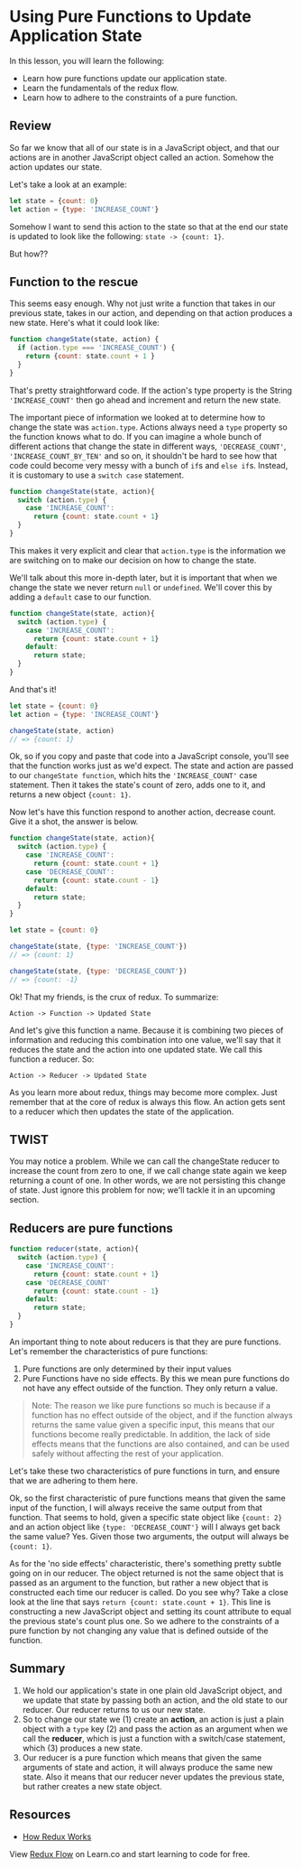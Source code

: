 # Using Pure Functions to Update Application State

In this lesson, you will learn the following:
* Learn how pure functions update our application state.
* Learn the fundamentals of the redux flow.
* Learn how to adhere to the constraints of a pure function.

## Review
So far we know that all of our state is in a JavaScript object, and that our actions are in another JavaScript object called an action. Somehow the action updates our state.

Let's take a look at an example:

```js
let state = {count: 0}
let action = {type: 'INCREASE_COUNT'}
```

Somehow I want to send this action to the state so that at the end our state is updated to look like the following: `state -> {count: 1}`.

But how??

## Function to the rescue
This seems easy enough. Why not just write a function that takes in our previous state, takes in our action, and depending on that action produces a new state. Here's what it could look like:

```js
function changeState(state, action) {
  if (action.type === 'INCREASE_COUNT') {
    return {count: state.count + 1 }
  }
}
```

That's pretty straightforward code. If the action's type property is the String `'INCREASE_COUNT'` then go ahead and increment and return the new state.

The important piece of information we looked at to determine how to change the state was `action.type`. Actions always need a `type` property so the function knows what to do. If you can imagine a whole bunch of different actions that change the state in different ways, `'DECREASE_COUNT'`, `'INCREASE_COUNT_BY_TEN'` and so on, it shouldn't be hard to see how that code could become very messy with a bunch of `if`s and `else if`s. Instead, it is customary to use a `switch case` statement.

```js
function changeState(state, action){
  switch (action.type) {
    case 'INCREASE_COUNT':
      return {count: state.count + 1}
  }
}
```

This makes it very explicit and clear that `action.type` is the information we are switching on to make our decision on how to change the state.

We'll talk about this more in-depth later, but it is important that when we change the state we never return `null` or `undefined`. We'll cover this by adding a `default` case to our function.

```js
function changeState(state, action){
  switch (action.type) {
    case 'INCREASE_COUNT':
      return {count: state.count + 1}
    default:
      return state;
  }
}
```

And that's it!

```js
let state = {count: 0}
let action = {type: 'INCREASE_COUNT'}

changeState(state, action)
// => {count: 1}
```

Ok, so if you copy and paste that code into a JavaScript console, you'll see that the function works just as we'd expect. The state and action are passed to our `changeState function`, which hits the `'INCREASE_COUNT'` case statement. Then it takes the state's count of zero, adds one to it, and returns a new object `{count: 1}`.

Now let's have this function respond to another action, decrease count. Give it a shot, the answer is below.


```js
function changeState(state, action){	  
  switch (action.type) {
    case 'INCREASE_COUNT':
      return {count: state.count + 1}
    case 'DECREASE_COUNT':
      return {count: state.count - 1}
    default:
      return state;
  }
}

let state = {count: 0}

changeState(state, {type: 'INCREASE_COUNT'})
// => {count: 1}

changeState(state, {type: 'DECREASE_COUNT'})
// => {count: -1}
```

Ok! That my friends, is the crux of redux. To summarize:

```
Action -> Function -> Updated State
```

And let's give this function a name. Because it is combining two pieces of information and reducing this combination into one value, we'll say that it reduces the state and the action into one updated state. We call this function a reducer. So:

```
Action -> Reducer -> Updated State
```

As you learn more about redux, things may become more complex. Just remember that at the core of redux is always this flow. An action gets sent to a reducer which then updates the state of the application.

## TWIST
You may notice a problem. While we can call the changeState reducer to increase the count from zero to one, if we call change state again we keep returning a count of one. In other words, we are not persisting this change of state. Just ignore this problem for now; we'll tackle it in an upcoming section.

## Reducers are pure functions
```js
function reducer(state, action){	  
  switch (action.type) {
    case 'INCREASE_COUNT':
      return {count: state.count + 1}
    case 'DECREASE_COUNT'
      return {count: state.count - 1}
    default:
      return state;
  }
}
```

An important thing to note about reducers is that they are pure functions. Let's remember the characteristics of pure functions:

1. Pure functions are only determined by their input values
2. Pure Functions have no side effects. By this we mean pure functions do not have any effect outside of the function. They only return a value.

> Note: The reason we like pure functions so much is because if a function has no effect outside of the object, and if the function always returns the same value given a specific input, this means that our functions become really predictable. In addition, the lack of side effects means that the functions are also contained, and can be used safely without affecting the rest of your application.

Let's take these two characteristics of pure functions in turn, and ensure that we are adhering to them here.

Ok, so the first characteristic of pure functions means that given the same input of the function, I will always receive the same output from that function. That seems to hold, given a specific state object like `{count: 2}` and an action object like `{type: 'DECREASE_COUNT'}` will I always get back the same value? Yes. Given those two arguments, the output will always be `{count: 1}`.

As for the 'no side effects' characteristic, there's something pretty subtle going on in our reducer. The object returned is not the same object that is passed as an argument to the function, but rather a new object that is constructed each time our reducer is called. Do you see why? Take a close look at the line that says `return {count: state.count + 1}`. This line is constructing a new JavaScript object and setting its count attribute to equal the previous state's count plus one. So we adhere to the constraints of a pure function by not changing any value that is defined outside of the function.

## Summary
1. We hold our application's state in one plain old JavaScript object, and we update that state by passing both an action, and the old state to our reducer. Our reducer returns to us our new state.
2. So to change our state we (1) create an **action**, an action is just a plain object with a `type` key (2) and pass the action as an argument when we call the **reducer**, which is just a function with a switch/case statement, which (3) produces a new state.
3. Our reducer is a pure function which means that given the same arguments of state and action, it will always produce the same new state. Also it means that our reducer never updates the previous state, but rather creates a new state object.

## Resources
* [How Redux Works](https://daveceddia.com/how-does-redux-work/)

<p class='util--hide'>View <a href='https://learn.co/lessons/redux-flow'>Redux Flow</a> on Learn.co and start learning to code for free.</p>

